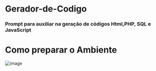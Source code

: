# Gerador-de-Codigo

### Prompt para auxiliar na geração de códigos Html,PHP, SQL e JavaScript

# Como preparar o Ambiente

![image](https://github.com/user-attachments/assets/ab916fcc-a704-432a-b663-6d0583926734)
